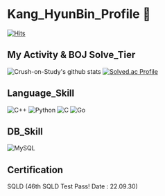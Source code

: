 # Kang_HyunBin_Profile 👋
[![Hits](https://hits.seeyoufarm.com/api/count/incr/badge.svg?url=https%3A%2F%2Fgithub.com%2FCrush-on-Study&count_bg=%23090909&title_bg=%230FDB44&icon=&icon_color=%23E7E7E7&title=hits&edge_flat=false)](https://hits.seeyoufarm.com)

## My Activity & BOJ Solve_Tier
![Crush-on-Study's github stats](https://github-readme-stats.vercel.app/api?username=Crush-on-Study&show_icons=true)
[![Solved.ac Profile](http://mazassumnida.wtf/api/v2/generate_badge?boj=larpore2)](https://solved.ac/larpore2/)


## Language_Skill
![C++](https://img.shields.io/badge/Cpp-00599C.svg?&style=for-the-badge&logo=Cpp&logoColor=blue)
![Python](https://img.shields.io/badge/Python-3776AB.svg?&style=for-the-badge&logo=Python&logoColor=white)
![C](https://img.shields.io/badge/C-A8B9CC.svg?&style=for-the-badge&logo=C&logoColor=blue)
![Go](https://img.shields.io/badge/Go-00ADD8.svg?&style=for-the-badge&logo=Go&logoColor=purple)

## DB_Skill
![MySQL](https://img.shields.io/badge/MySQL-4479A1.svg?&style=for-the-badge&logo=MySQL&logoColor=yellow)

## Certification
SQLD (46th SQLD Test Pass! Date : 22.09.30)
